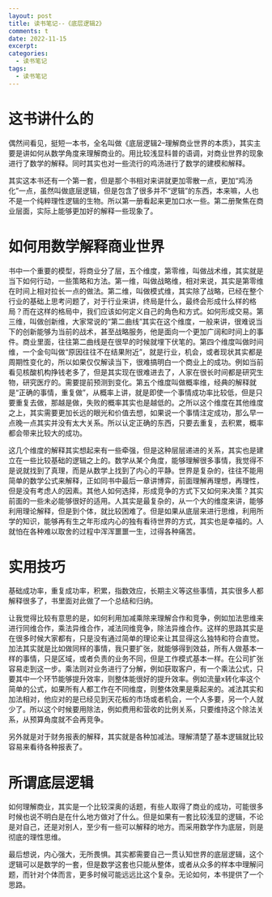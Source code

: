 ```yaml
---
layout: post
title: 读书笔记--《底层逻辑2》
comments: t
date: 2022-11-15
excerpt:
categories:
  - 读书笔记
tags:
  - 读书笔记
---
```



# 这书讲什么的

偶然间看见，挺短一本书，全名叫做《底层逻辑2&#x2013;理解商业世界的本质》，其实主要是讲如何从数学角度来理解商业的。用比较浅显科普的语调，对商业世界的现象进行了数学的解释。同时其实也对一些流行的鸡汤进行了数学的建模和解释。

其实这本书还有一个第一套，但是那个书相对来讲就更加零散一点，更加“鸡汤化”一点，虽然叫做底层逻辑，但是包含了很多并不“逻辑”的东西，本来嘛，人也不是一个纯粹理性逻辑的生物。所以第一册看起来更加口水一些。第二册聚焦在商业层面，实际上能够更加好的解释一些现象了。


# 如何用数学解释商业世界

书中一个重要的模型，将商业分了层，五个维度，第零维，叫做战术维，其实就是当下如何行动，一些策略和方法。第一维，叫做战略维，相对来说，其实是第零维在时间上相对拉长一点的做法。第二维，叫做模式维，其实除了战略，已经在整个行业的基础上思考问题了，对于行业来讲，终局是什么，最终会形成什么样的格局？而在这样的格局中，我们应该如何定义自己的角色和方式。如何形成交易。第三维，叫做创新维，大家常说的“第二曲线”其实在这个维度，一般来讲，很难说当下的创新能够为当前的战术，甚至战略服务，他是面向一个更加广阔和时间上的事件。商业里面，往往第二曲线是在很早的时候就埋下伏笔的。第四个维度叫做时间维，一个金句叫做“原因往往不在结果附近”，就是行业，机会，或者现状其实都是周期性变化的，所以如果仅仅解读当下，很难搞明白一个商业上的成功。例如当前看见核酸机构挣钱老多了，但是其实现在很难进去了，人家在很长时间都是研究生物，研究医疗的。需要提前预测到变化。第五个维度叫做概率维，经典的解释就是“正确的事情，重复做”，从概率上讲，就是即使一个事情成功率比较低，但是只要重复去做，那越是做，失败的概率其实也是越低的。之所以这个维度在其他维度之上，其实需要更加长远的眼光和价值去想，如果说一个事情注定成功，那么早一点晚一点其实并没有太大关系。所以认定正确的东西，只要去重复，去积累，概率都会带来比较大的成功。

这几个维度的解释其实想起来有一些牵强，但是这种层层递进的关系，其实也是建立在一些比较基础的逻辑之上的。数学从某个角度，能够理解很多事情，我觉得不是说就找到了真理，而是从数学上找到了内心的平静。世界是复杂的，往往不能用简单的数学公式来解释，正如同书中最后一章讲博弈，前面理解再理想，再理性，但是没有考虑人的因素。其他人如何选择，形成竞争的方式下又如何来决策？其实前面的一些未必能够很好的适用。人其实是最复杂的，从一个大的维度来讲，能够利用理论解释，但是到个体，就比较困难了。但是如果从底层来进行思维，利用所学的知识，能够再有生之年形成内心的独有看待世界的方式，其实也是幸福的。人就怕在各种难以取舍的过程中浑浑噩噩一生，过得各种痛苦。


# 实用技巧

基础成功率，重复成功率，积累，指数效应，长期主义等这些事情，其实很多人都解释很多了，书里面对此做了一个总结和归纳。

让我觉得比较有意思的是，如何利用加减乘除来理解合作和竞争，例如加法思维来进行同维合作，乘法异维合作，减法同维竞争，除法异维合作。这样的思路其实是在很多时候大家都有，只是没有通过简单的理论来让其显得这么独特和符合直觉。加法其实就是比如做同样的事情，我只要扩张，就能够得到效益，所有人做基本一样的事情，只是区域，或者负责的业务不同，但是工作模式基本一样。在公司扩张容易走到这一步。乘法则对业务进行了分解，例如获取客户，有一个乘法公式，只要其中一个环节能够提升效率，则整体能很好的提升效率。例如流量x转化率这个简单的公式，如果所有人都工作在不同维度，则整体效果是乘起来的。减法其实和加法相对，他应对的是已经见到天花板的市场或者机会，一个人多要，另一个人就少了。所以这个时候要用除法，例如费用和营收的比例关系，只要维持这个除法关系，从预算角度就不会再竞争。

另外就是对于财务报表的解释，其实就是各种加减法。理解清楚了基本逻辑就比较容易来看待各种报表了。


# 所谓底层逻辑

如何理解商业，其实是一个比较深奥的话题，有些人取得了商业的成功，可能很多时候也说不明白是在什么地方做对了什么。但是如果有一套比较浅显的逻辑，不论是对自己，还是对别人，至少有一些可以解释的地方。而采用数学作为底层，则是彻底的理性思维。

最后想说，内心强大，无所畏惧。其实都需要自己一贯认知世界的底层逻辑，这个逻辑可以是数学的一套，但是数学这套也只能从整体，或者从众多的样本中理解问题，而针对个体而言，更多时候可能远远比这个复杂。无论如何，本书提供了一个思路。
